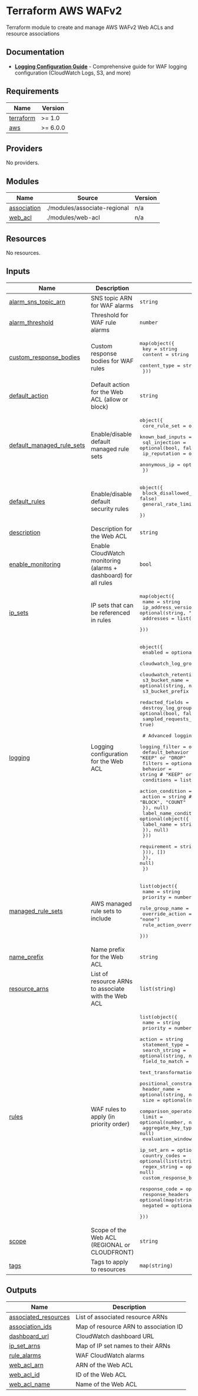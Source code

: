 # Terraform AWS WAFv2

Terraform module to create and manage AWS WAFv2 Web ACLs and resource associations

## Documentation

- **[Logging Configuration Guide](LOGGING.md)** - Comprehensive guide for WAF logging configuration (CloudWatch Logs, S3, and more)

<!-- BEGIN_TF_DOCS -->
## Requirements

| Name | Version |
|------|---------|
| <a name="requirement_terraform"></a> [terraform](#requirement\_terraform) | >= 1.0 |
| <a name="requirement_aws"></a> [aws](#requirement\_aws) | >= 6.0.0 |

## Providers

No providers.

## Modules

| Name | Source | Version |
|------|--------|---------|
| <a name="module_association"></a> [association](#module\_association) | ./modules/associate-regional | n/a |
| <a name="module_web_acl"></a> [web\_acl](#module\_web\_acl) | ./modules/web-acl | n/a |

## Resources

No resources.

## Inputs

| Name | Description | Type | Default | Required |
|------|-------------|------|---------|:--------:|
| <a name="input_alarm_sns_topic_arn"></a> [alarm\_sns\_topic\_arn](#input\_alarm\_sns\_topic\_arn) | SNS topic ARN for WAF alarms | `string` | `null` | no |
| <a name="input_alarm_threshold"></a> [alarm\_threshold](#input\_alarm\_threshold) | Threshold for WAF rule alarms | `number` | `10` | no |
| <a name="input_custom_response_bodies"></a> [custom\_response\_bodies](#input\_custom\_response\_bodies) | Custom response bodies for WAF rules | <pre>map(object({<br/>    key          = string<br/>    content      = string<br/>    content_type = string<br/>  }))</pre> | `{}` | no |
| <a name="input_default_action"></a> [default\_action](#input\_default\_action) | Default action for the Web ACL (allow or block) | `string` | `"allow"` | no |
| <a name="input_default_managed_rule_sets"></a> [default\_managed\_rule\_sets](#input\_default\_managed\_rule\_sets) | Enable/disable default managed rule sets | <pre>object({<br/>    core_rule_set    = optional(bool, false)<br/>    known_bad_inputs = optional(bool, false)<br/>    sql_injection    = optional(bool, false)<br/>    ip_reputation    = optional(bool, false)<br/>    anonymous_ip     = optional(bool, false)<br/>  })</pre> | `{}` | no |
| <a name="input_default_rules"></a> [default\_rules](#input\_default\_rules) | Enable/disable default security rules | <pre>object({<br/>    block_disallowed_methods = optional(bool, false)<br/>    general_rate_limit       = optional(bool, false)<br/>  })</pre> | `{}` | no |
| <a name="input_description"></a> [description](#input\_description) | Description for the Web ACL | `string` | `null` | no |
| <a name="input_enable_monitoring"></a> [enable\_monitoring](#input\_enable\_monitoring) | Enable CloudWatch monitoring (alarms + dashboard) for all rules | `bool` | `false` | no |
| <a name="input_ip_sets"></a> [ip\_sets](#input\_ip\_sets) | IP sets that can be referenced in rules | <pre>map(object({<br/>    name               = string<br/>    ip_address_version = optional(string, "IPV4")<br/>    addresses          = list(string)<br/>  }))</pre> | `{}` | no |
| <a name="input_logging"></a> [logging](#input\_logging) | Logging configuration for the Web ACL | <pre>object({<br/>    enabled                   = optional(bool, false)<br/>    cloudwatch_log_group_name = optional(string, null)<br/>    cloudwatch_retention_days = optional(number, 30)<br/>    s3_bucket_name            = optional(string, null)<br/>    s3_bucket_prefix          = optional(string, "")<br/>    redacted_fields           = optional(list(string), [])<br/>    destroy_log_group         = optional(bool, false)<br/>    sampled_requests_enabled  = optional(bool, true)<br/><br/>    # Advanced logging filter configuration<br/>    logging_filter = optional(object({<br/>      default_behavior = string # "KEEP" or "DROP"<br/>      filters = optional(list(object({<br/>        behavior = string # "KEEP" or "DROP"<br/>        conditions = list(object({<br/>          action_condition = optional(object({<br/>            action = string # "ALLOW", "BLOCK", "COUNT"<br/>          }), null)<br/>          label_name_condition = optional(object({<br/>            label_name = string<br/>          }), null)<br/>        }))<br/>        requirement = string # "MEETS_ALL" or "MEETS_ANY"<br/>      })), [])<br/>    }), null)<br/>  })</pre> | `{}` | no |
| <a name="input_managed_rule_sets"></a> [managed\_rule\_sets](#input\_managed\_rule\_sets) | AWS managed rule sets to include | <pre>list(object({<br/>    name                  = string<br/>    priority              = number<br/>    rule_group_name       = string<br/>    override_action       = optional(string, "none")<br/>    rule_action_overrides = optional(map(string), {})<br/>  }))</pre> | `[]` | no |
| <a name="input_name_prefix"></a> [name\_prefix](#input\_name\_prefix) | Name prefix for the Web ACL | `string` | n/a | yes |
| <a name="input_resource_arns"></a> [resource\_arns](#input\_resource\_arns) | List of resource ARNs to associate with the Web ACL | `list(string)` | `[]` | no |
| <a name="input_rules"></a> [rules](#input\_rules) | WAF rules to apply (in priority order) | <pre>list(object({<br/>    name                     = string<br/>    priority                 = number<br/>    action                   = string<br/>    statement_type           = string<br/>    search_string            = optional(string, null)<br/>    field_to_match           = optional(string, null)<br/>    text_transformation      = optional(string, "NONE")<br/>    positional_constraint    = optional(string, "EXACTLY")<br/>    header_name              = optional(string, null)<br/>    size                     = optional(number, null)<br/>    comparison_operator      = optional(string, null)<br/>    limit                    = optional(number, null)<br/>    aggregate_key_type       = optional(string, null)<br/>    evaluation_window_sec    = optional(number, null)<br/>    ip_set_arn               = optional(string, null)<br/>    country_codes            = optional(list(string), null)<br/>    regex_string             = optional(string, null)<br/>    custom_response_body_key = optional(string, null)<br/>    response_code            = optional(number, null)<br/>    response_headers         = optional(map(string), {})<br/>    negated                  = optional(bool, false)<br/>  }))</pre> | `[]` | no |
| <a name="input_scope"></a> [scope](#input\_scope) | Scope of the Web ACL (REGIONAL or CLOUDFRONT) | `string` | `"REGIONAL"` | no |
| <a name="input_tags"></a> [tags](#input\_tags) | Tags to apply to resources | `map(string)` | `{}` | no |

## Outputs

| Name | Description |
|------|-------------|
| <a name="output_associated_resources"></a> [associated\_resources](#output\_associated\_resources) | List of associated resource ARNs |
| <a name="output_association_ids"></a> [association\_ids](#output\_association\_ids) | Map of resource ARN to association ID |
| <a name="output_dashboard_url"></a> [dashboard\_url](#output\_dashboard\_url) | CloudWatch dashboard URL |
| <a name="output_ip_set_arns"></a> [ip\_set\_arns](#output\_ip\_set\_arns) | Map of IP set names to their ARNs |
| <a name="output_rule_alarms"></a> [rule\_alarms](#output\_rule\_alarms) | WAF CloudWatch alarms |
| <a name="output_web_acl_arn"></a> [web\_acl\_arn](#output\_web\_acl\_arn) | ARN of the Web ACL |
| <a name="output_web_acl_id"></a> [web\_acl\_id](#output\_web\_acl\_id) | ID of the Web ACL |
| <a name="output_web_acl_name"></a> [web\_acl\_name](#output\_web\_acl\_name) | Name of the Web ACL |
<!-- END_TF_DOCS -->
